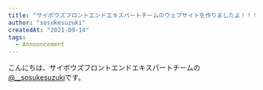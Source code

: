 ```yaml
---
title: "サイボウズフロントエンドエキスパートチームのウェブサイトを作りましたよ！！！！"
author: "sosukesuzuki"
createdAt: "2021-09-14"
tags:
  - Announcement
---
```


こんにちは、サイボウズフロントエンドエキスパートチームの[@__sosukesuzuki](https://twitter.com/__sosukesuzuki)です。

